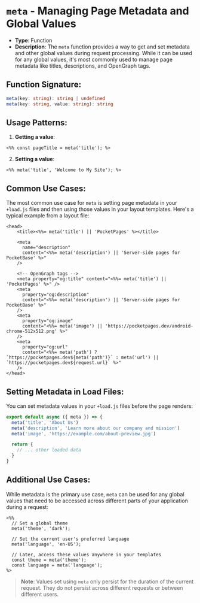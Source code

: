 # `meta` - Managing Page Metadata and Global Values

- **Type**: Function
- **Description**: The `meta` function provides a way to get and set metadata and other global values during request processing. While it can be used for any global values, it's most commonly used to manage page metadata like titles, descriptions, and OpenGraph tags.

## Function Signature:

```typescript
meta(key: string): string | undefined
meta(key: string, value: string): string
```

## Usage Patterns:

1. **Getting a value**:

```ejs
<%% const pageTitle = meta('title'); %>
```

2. **Setting a value**:

```ejs
<%% meta('title', 'Welcome to My Site'); %>
```

## Common Use Cases:

The most common use case for `meta` is setting page metadata in your `+load.js` files and then using those values in your layout templates. Here's a typical example from a layout file:

```ejs
<head>
    <title><%%= meta('title') || 'PocketPages' %></title>

    <meta
      name="description"
      content="<%%= meta('description') || 'Server-side pages for PocketBase' %>"
    />

    <!-- OpenGraph tags -->
    <meta property="og:title" content="<%%= meta('title') || 'PocketPages' %>" />
    <meta
      property="og:description"
      content="<%%= meta('description') || 'Server-side pages for PocketBase' %>"
    />
    <meta
      property="og:image"
      content="<%%= meta('image') || 'https://pocketpages.dev/android-chrome-512x512.png' %>"
    />
    <meta
      property="og:url"
      content="<%%= meta('path') ? `https://pocketpages.dev${meta('path')}` : meta('url') || `https://pocketpages.dev${request.url}` %>"
    />
</head>
```

## Setting Metadata in Load Files:

You can set metadata values in your `+load.js` files before the page renders:

```js
export default async ({ meta }) => {
  meta('title', 'About Us')
  meta('description', 'Learn more about our company and mission')
  meta('image', 'https://example.com/about-preview.jpg')

  return {
    // ... other loaded data
  }
}
```

## Additional Use Cases:

While metadata is the primary use case, `meta` can be used for any global values that need to be accessed across different parts of your application during a request:

```ejs
<%%
  // Set a global theme
  meta('theme', 'dark');

  // Set the current user's preferred language
  meta('language', 'en-US');

  // Later, access these values anywhere in your templates
  const theme = meta('theme');
  const language = meta('language');
%>
```

> **Note**: Values set using `meta` only persist for the duration of the current request. They do not persist across different requests or between different users.
